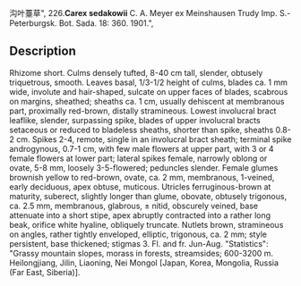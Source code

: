 沟叶薹草",
226.**Carex sedakowii** C. A. Meyer ex Meinshausen Trudy Imp. S.-Peterburgsk. Bot. Sada. 18: 360. 1901.",

## Description
Rhizome short. Culms densely tufted, 8-40 cm tall, slender, obtusely triquetrous, smooth. Leaves basal, 1/3-1/2 height of culms, blades ca. 1 mm wide, involute and hair-shaped, sulcate on upper faces of blades, scabrous on margins, sheathed; sheaths ca. 1 cm, usually dehiscent at membranous part, proximally red-brown, distally stramineous. Lowest involucral bract leaflike, slender, surpassing spike, blades of upper involucral bracts setaceous or reduced to bladeless sheaths, shorter than spike, sheaths 0.8-2 cm. Spikes 2-4, remote, single in an involucral bract sheath; terminal spike androgynous, 0.7-1 cm, with few male flowers at upper part, with 3 or 4 female flowers at lower part; lateral spikes female, narrowly oblong or ovate, 5-8 mm, loosely 3-5-flowered; peduncles slender. Female glumes brownish yellow to red-brown, ovate, ca. 2 mm, membranous, 1-veined, early deciduous, apex obtuse, muticous. Utricles ferruginous-brown at maturity, suberect, slightly longer than glume, obovate, obtusely trigonous, ca. 2.5 mm, membranous, glabrous, ± nitid, obscurely veined, base attenuate into a short stipe, apex abruptly contracted into a rather long beak, orifice white hyaline, obliquely truncate. Nutlets brown, stramineous on angles, rather tightly enveloped, elliptic, trigonous, ca. 2 mm; style persistent, base thickened; stigmas 3. Fl. and fr. Jun-Aug.
  "Statistics": "Grassy mountain slopes, morass in forests, streamsides; 600-3200 m. Heilongjiang, Jilin, Liaoning, Nei Mongol [Japan, Korea, Mongolia, Russia (Far East, Siberia)].
